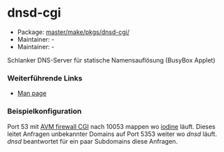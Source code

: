 # dnsd-cgi
 - Package: [master/make/pkgs/dnsd-cgi/](https://github.com/Freetz-NG/freetz-ng/tree/master/make/pkgs/dnsd-cgi/)
 - Maintainer: -
 - Maintainer: -

Schlanker DNS-Server für statische Namensauflösung (BusyBox Applet)

### Weiterführende Links

-   [Man
    page](http://www.busybox.net/downloads/BusyBox.html#dnsd)

### Beispielkonfiguration

Port 53 mit [AVM firewall CGI](avm-firewall.md) nach 10053
mappen wo [iodine](iodine.md) läuft. Dieses leitet Anfragen
unbekannter Domains auf Port 5353 weiter wo *dnsd* läuft. *dnsd*
beantwortet für ein paar Subdomains diese Anfragen.

